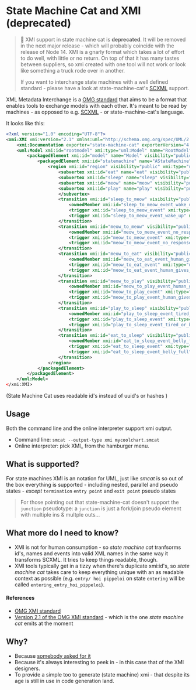 # State Machine Cat and XMI (deprecated)

> :rotating_light: XMI support in state machine cat is **deprecated**. It will be removed
> in the next major release - which will probably coincide with the release of Node 14.
> XMI is a gnarly format which takes a lot of effort to do well, with little or no return.
> On top of that it has many tastes between suppliers, so xmi created with one
> tool will not work or look like something a truck rode over in another.
>
> If you want to interchange state machines with a well defined standard - please have a
> look at state-machine-cat's [SCXML](./SCXML.md) support.

XML Metadata Interchange is a [OMG standard](https://www.omg.org/spec/XMI) that
aims to be a format that enables tools to exchange models with each other. It's
meant to be read by machines - as opposed to e.g. [SCXML](./SCXML.md) - or
state-machine-cat's language.

It looks like this:

```xml
<?xml version="1.0" encoding="UTF-8"?>
<xmi:XMI xmi:version="2.1" xmlns:uml="http://schema.omg.org/spec/UML/2.0" xmlns:xmi="http://schema.omg.org/spec/XMI/2.1">
    <xmi:Documentation exporter="state-machine-cat" exporterVersion="4.6.0-beta-1"/>
    <uml:Model xmi:id="rootmodel" xmi:type="uml:Model" name="RootModel">
        <packagedElement xmi:id="model" name="Model" visibility="public" xmi:type="uml:Model">
            <packagedElement xmi:id="statemachine" name="AStateMachine" visibility="public" isReentrant="true" xmi:type="uml:StateMachine">
                <region xmi:id="region" visibility="public" xmi:type="uml:Region">
                    <subvertex xmi:id="eat" name="eat" visibility="public" xmi:type="uml:State"/>
                    <subvertex xmi:id="sleep" name="sleep" visibility="public" xmi:type="uml:State"/>
                    <subvertex xmi:id="meow" name="meow" visibility="public" xmi:type="uml:State"/>
                    <subvertex xmi:id="play" name="play" visibility="public" xmi:type="uml:State"/>
                    </subvertex>
                    <transition xmi:id="sleep_to_meow" visibility="public" xmi:type="uml:Transition" source="sleep" target="meow" kind="external">
                        <ownedMember xmi:id="sleep_to_meow_event_wake_up" name="wake_up" visibility="public" xmi:type="uml:AnyReceiveEvent"/>
                        <trigger xmi:id="sleep_to_meow_event" xmi:type="uml:Trigger" name="wake_up" event="sleep_to_meow_event_wake_up"/>
                        <trigger xmi:id="sleep_to_meow_event_wake_up" name="wake_up" visibility="public" xmi:type="uml:AnyReceiveEvent"/>
                    </transition>
                    <transition xmi:id="meow_to_meow" visibility="public" xmi:type="uml:Transition" source="meow" target="meow" kind="external">
                        <ownedMember xmi:id="meow_to_meow_event_no_response_from_human" name="no_response_from_human" visibility="public" xmi:type="uml:AnyReceiveEvent"/>
                        <trigger xmi:id="meow_to_meow_event" xmi:type="uml:Trigger" name="no_response_from_human" event="meow_to_meow_event_no_response_from_human"/>
                        <trigger xmi:id="meow_to_meow_event_no_response_from_human" name="no_response_from_human" visibility="public" xmi:type="uml:AnyReceiveEvent"/>
                    </transition>
                    <transition xmi:id="meow_to_eat" visibility="public" xmi:type="uml:Transition" source="meow" target="eat" kind="external">
                        <ownedMember xmi:id="meow_to_eat_event_human_gives_food" name="human_gives_food" visibility="public" xmi:type="uml:AnyReceiveEvent"/>
                        <trigger xmi:id="meow_to_eat_event" xmi:type="uml:Trigger" name="human_gives_food" event="meow_to_eat_event_human_gives_food"/>
                        <trigger xmi:id="meow_to_eat_event_human_gives_food" name="human_gives_food" visibility="public" xmi:type="uml:AnyReceiveEvent"/>
                    </transition>
                    <transition xmi:id="meow_to_play" visibility="public" xmi:type="uml:Transition" source="meow" target="play" kind="external">
                        <ownedMember xmi:id="meow_to_play_event_human_gives_toy" name="human_gives_toy" visibility="public" xmi:type="uml:AnyReceiveEvent"/>
                        <trigger xmi:id="meow_to_play_event" xmi:type="uml:Trigger" name="human_gives_toy" event="meow_to_play_event_human_gives_toy"/>
                        <trigger xmi:id="meow_to_play_event_human_gives_toy" name="human_gives_toy" visibility="public" xmi:type="uml:AnyReceiveEvent"/>
                    </transition>
                    <transition xmi:id="play_to_sleep" visibility="public" xmi:type="uml:Transition" source="play" target="sleep" kind="external">
                        <ownedMember xmi:id="play_to_sleep_event_tired_or_bored" name="tired_or_bored" visibility="public" xmi:type="uml:AnyReceiveEvent"/>
                        <trigger xmi:id="play_to_sleep_event" xmi:type="uml:Trigger" name="tired_or_bored" event="play_to_sleep_event_tired_or_bored"/>
                        <trigger xmi:id="play_to_sleep_event_tired_or_bored" name="tired_or_bored" visibility="public" xmi:type="uml:AnyReceiveEvent"/>
                    </transition>
                    <transition xmi:id="eat_to_sleep" visibility="public" xmi:type="uml:Transition" source="eat" target="sleep" kind="external">
                        <ownedMember xmi:id="eat_to_sleep_event_belly_full" name="belly_full" visibility="public" xmi:type="uml:AnyReceiveEvent"/>
                        <trigger xmi:id="eat_to_sleep_event" xmi:type="uml:Trigger" name="belly_full" event="eat_to_sleep_event_belly_full"/>
                        <trigger xmi:id="eat_to_sleep_event_belly_full" name="belly_full" visibility="public" xmi:type="uml:AnyReceiveEvent"/>
                    </transition>
                </region>
            </packagedElement>
        </packagedElement>
    </uml:Model>
</xmi:XMI>
```

(State Machine Cat uses readable id's instead of uuid's or hashes )

## Usage

Both the command line and the online interpreter support xmi output.

- Command line: `smcat --output-type xmi mycoolchart.smcat`
- Online interpreter: pick XMI\_ from the hamburger menu.

## What is supported?

For state machines XMI is an notation for UML, just like _smcat_ is
so out of the box everything is supported - including nested, parallel
and pseudo states - _except_ `termination` `entry point`
and `exit point` pseudo states

> For those pointing out that state-machine-cat doesn't support
> the `junction` pseudotype: a `junction` is just a fork/join
> pseudo element with multiple ins & multple outs...

## What more do I need to know?

- XMI is not for human consumption - so _state machine cat_ tranfsorms
  id's, names and events into valid XML names in the same way it
  transforms SCXML. It tries to keep things readable, though.
- XMI tools typically get in a tizzy when there's duplicate xmi:id's, so
  _state machine cat_ takes care to keep everything unique with an
  as readable context as possible (e.g. `entry/ hoi pippeloi` on state
  `entering` will be called `entering_entry_hoi_pippeloi`).

#### References

- [OMG XMI standard](https://www.omg.org/spec/XMI)
- [Version 2.1 of the OMG XMI standard](https://www.omg.org/spec/XMI/2.1) - which is the one _state machine cat_ emits at the moment

## Why?

- Because [somebody asked for it](https://github.com/sverweij/state-machine-cat/issues/44)
- Because it's always interesting to peek in - in this case that of the XMI designers.
- To provide a simple too to generate (state machine) xmi - that despite its age is still
  in use in code generation land.
